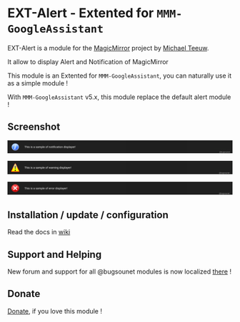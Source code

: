 # EXT-Alert - Extented for `MMM-GoogleAssistant`

EXT-Alert is a module for the [MagicMirror](https://github.com/MichMich/MagicMirror) project by [Michael Teeuw](https://github.com/MichMich).

It allow to display Alert and Notification of MagicMirror

This module is an Extented for `MMM-GoogleAssistant`, you can naturally use it as a simple module !

With `MMM-GoogleAssistant` v5.x, this module replace the default alert module !

## Screenshot
![](https://raw.githubusercontent.com/bugsounet/EXT-Alert/dev/informationShot.png)

![](https://raw.githubusercontent.com/bugsounet/EXT-Alert/dev/warningShot.png)

![](https://raw.githubusercontent.com/bugsounet/EXT-Alert/dev/errorShot.png)

## Installation / update / configuration

Read the docs in [wiki](https://wiki.bugsounet.fr/EXT-Alert)

## Support and Helping
New forum and support for all @bugsounet modules is now localized [there](https://forum.bugsounet.fr) !
 
## Donate
 [Donate](https://www.paypal.com/cgi-bin/webscr?cmd=_s-xclick&hosted_button_id=TTHRH94Y4KL36&source=url), if you love this module !
